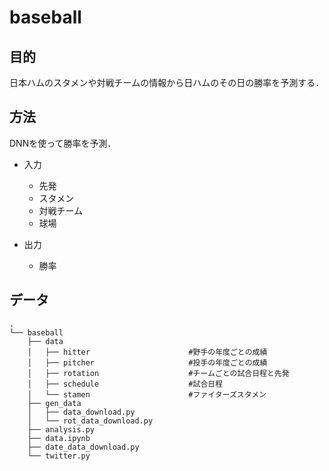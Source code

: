 # baseball

## 目的
日本ハムのスタメンや対戦チームの情報から日ハムのその日の勝率を予測する．
   
## 方法
DNNを使って勝率を予測．
* 入力
    * 先発
    * スタメン
    * 対戦チーム
    * 球場

* 出力
    * 勝率

## データ
```
.
└── baseball
    ├── data
    │   ├── hitter                      #野手の年度ごとの成績    
    │   ├── pitcher                     #投手の年度ごとの成績
    │   ├── rotation                    #チームごとの試合日程と先発
    │   ├── schedule                    #試合日程
    │   └── stamen                      #ファイターズスタメン
    ├── gen_data
    │   ├── data_download.py
    │   └── rot_data_download.py
    ├── analysis.py
    ├── data.ipynb
    ├── date_data_download.py
    └── twitter.py

```


